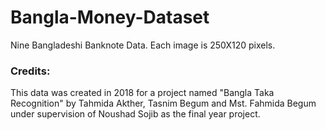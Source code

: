 # Bangla-Money-Dataset

Nine Bangladeshi Banknote Data.
Each image is 250X120 pixels.


### Credits:
This data was created in 2018 for a project named "Bangla Taka Recognition" by Tahmida Akther, Tasnim Begum and Mst. Fahmida Begum under supervision of Noushad Sojib as the final year project. 
